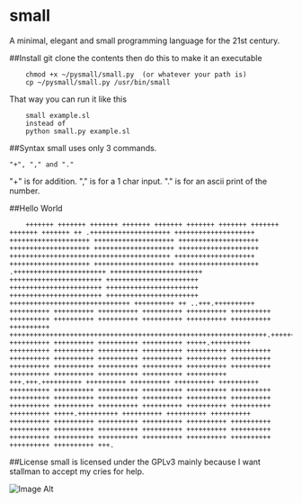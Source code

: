 # small
A minimal, elegant and small programming language for the 21st century.

##Install
git clone the contents then do this to make it an executable

        chmod +x ~/pysmall/small.py  (or whatever your path is)
        cp ~/pysmall/small.py /usr/bin/small

That way you can run it like this

        small example.sl
        instead of
        python small.py example.sl

##Syntax
small uses only 3 commands.

    "+", "," and "."

"+" is for addition.
"," is for a 1 char input.
"." is for an ascii print of the number.

##Hello World

        +++++++ +++++++ +++++++ +++++++ +++++++ +++++++ +++++++ +++++++ +++++++ +++++++ ++ .++++++++++++++++++++ ++++++++++++++++++++ ++++++++++++++++++++ ++++++++++++++++++++ ++++++++++++++++++++ ++++++++++++++++++++ ++++++++++++++++++++ ++++++++++++++++++++ ++++++++++++++++++++++++++++++++++++++++ ++++++++++++++++++++ ++++++++++++++++++++ ++++++++++++++++++++ ++++++++++++++++++++  .+++++++++++++++++++++++ +++++++++++++++++++++++ +++++++++++++++++++++++ +++++++++++++++++++++++ +++++++++++++++++++++++ +++++++++++++++++++++++ +++++++++++++++++++++++ +++++++++++++++++++++++ ++++++++++++++++++++++++++++++ ++++++++++ ++ ..+++.++++++++++ ++++++++++ ++++++++++ ++++++++++ ++++++++++ ++++++++++ ++++++++++ ++++++++++ ++++++++++ ++++++++++ ++++++++++ ++++++++++ ++++++++++ ++++++++++ ++++++++++++++++++++++++++++++++++++++++++++++++++++++++++++++++.++++++++++ ++++++++++ ++++++++++ ++++++++++ ++++++++++ +++++.++++++++++ ++++++++++ ++++++++++ ++++++++++ ++++++++++ ++++++++++ ++++++++++ ++++++++++ ++++++++++ ++++++++++ ++++++++++ ++++++++++ ++++++++++ ++++++++++ ++++++++++ ++++++++++ ++++++++++ ++++++++++ ++++++++++ ++++++++++ ++++++++++ ++++++++++ ++++++++++ ++++++++++ +++.+++.++++++++++ ++++++++++ ++++++++++ ++++++++++ ++++++++++ ++++++++++ ++++++++++ ++++++++++ ++++++++++ ++++++++++ ++++++++++ ++++++++++ ++++++++++ ++++++++++ ++++++++++ ++++++++++ ++++++++++ ++++++++++ ++++++++++ ++++++++++ ++++++++++ ++++++++++ ++++++++++ ++++++++++ +++++.++++++++++ ++++++++++ ++++++++++ ++++++++++ ++++++++++ ++++++++++ ++++++++++ ++++++++++ ++++++++++ ++++++++++ ++++++++++ ++++++++++ ++++++++++ ++++++++++ ++++++++++ ++++++++++ ++++++++++ ++++++++++ ++++++++++ ++++++++++ ++++++++++ ++++++++++ ++++++++++ ++++++++++ +++.

##License
small is licensed under the GPLv3 mainly because I want stallman to accept my cries for help.

![Image Alt](http://getgle.ga/drive/threads/fileUploads/86.jpg)
